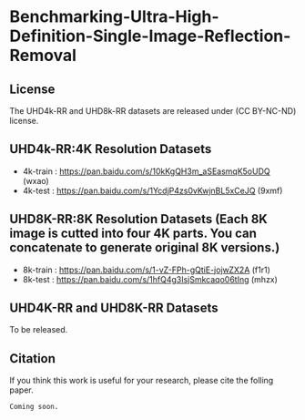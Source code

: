 # Benchmarking-Ultra-High-Definition-Single-Image-Reflection-Removal

## License

The UHD4k-RR and UHD8k-RR datasets are released under (CC BY-NC-ND) license.

## UHD4k-RR:4K Resolution Datasets

- 4k-train : https://pan.baidu.com/s/10kKgQH3m_aSEasmqK5oUDQ (wxao)
- 4k-test  : https://pan.baidu.com/s/1YcdjP4zs0vKwjnBL5xCeJQ (9xmf)

## UHD8K-RR:8K Resolution Datasets (Each 8K image is cutted into four 4K parts. You can concatenate to generate original 8K versions.)

- 8k-train : https://pan.baidu.com/s/1-vZ-FPh-gQtiE-jojwZX2A (f1r1)
- 8k-test  : https://pan.baidu.com/s/1hfQ4g3IsjSmkcaqo06tIng (mhzx)

## UHD4K-RR and UHD8K-RR Datasets

To be released.

## Citation

If you think this work is useful for your research, please cite the folling paper.

```
Coming soon.

```

